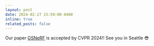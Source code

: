 ```yaml
---
layout: post
date: 2024-02-27 15:59:00-0400
inline: true
related_posts: false
---
```


Our paper [GSNeRF](https://timchou-ntu.github.io/gsnerf/) is accepted by CVPR 2024!! See you in Seattle 😎